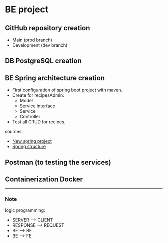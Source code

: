 # BE project

## GitHub repository creation

- Main (prod branch)
- Development (dev branch)

## DB PostgreSQL creation

## BE Spring architecture creation

- First configuration of spring boot project with maven.
- Create for recipesAdmin:
    - Model
    - Service interface
    - Service
    - Controller
- Test all CRUD for recipes.

sources:

- [New spring project](https://www.springcloud.io/post/2022-09/springboot-getstart/#gsc.tab=0)
- [Spring structure](https://www.javatpoint.com/spring-boot-rest-example)

## Postman (to testing the services)

## Containerization Docker

---

### Note

logic programming:

- SERVER --> CLIENT
- RESPONSE --> REQUEST
- BE --> BE
- BE --> FE


